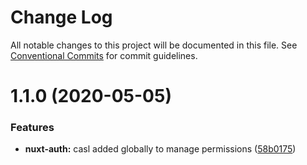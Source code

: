 # Change Log

All notable changes to this project will be documented in this file.
See [Conventional Commits](https://conventionalcommits.org) for commit guidelines.

# 1.1.0 (2020-05-05)


### Features

* **nuxt-auth:** casl added globally to manage permissions ([58b0175](https://git.awescode.com/awes-io/client/commits/58b0175c5809b37d2669d425a3702eb8840603ea))
